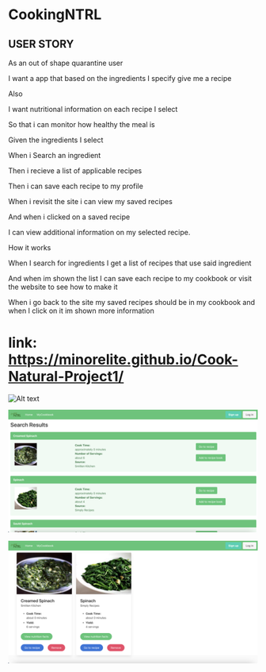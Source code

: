 # CookingNTRL
USER STORY
--------------
As an out of shape quarantine user

I want a app that based on the ingredients I specify give me a recipe

Also 

I want nutritional information on each recipe I select

So that i can monitor how healthy the meal is 

Given the ingredients I select

When i Search an ingredient 

Then i recieve a list of applicable recipes

Then i can save each recipe to my profile

When i revisit the site i can view my saved recipes

And when i clicked on a saved recipe 

I can view additional information on my selected recipe.

How it works

When I search for ingredients I get a list of recipes that use said ingredient

And when im shown the list I can save each recipe to my cookbook or visit the website to see how to make it

When i go back to the site my saved recipes should be in my cookbook and when I click on it im shown more information

# link: https://minorelite.github.io/Cook-Natural-Project1/

![Alt text](./assets/images/Homepage.png "Optional Title")

![Alt text](./assets/images/SearchResults.png "Optional Title")

![Alt text](./assets/images/MyCookbook.png "Optional Title")